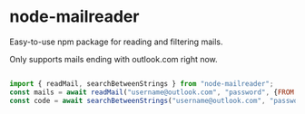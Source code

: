 ﻿# node-mailreader

Easy-to-use npm package for reading and filtering mails.

Only supports mails ending with outlook.com right now.


```javascript

import { readMail, searchBetweenStrings } from "node-mailreader";
const mails = await readMail("username@outlook.com", "password", {FROM: "facebook"})
const code = await searchBetweenStrings("username@outlook.com", "password", {START: "your code:", END: ".", LAST_MINUTES: 15});

```
